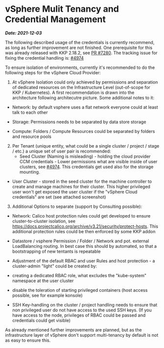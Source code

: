 # vSphere Mulit Tenancy and Credential Management
***Date: 2021-12-03***

The following described usage of the credentials is currently recommend, as long as further improvement are not finished. One prerequisite for this was already released with KKP 2.18.2, see [PR #7280](https://github.com/kubermatic/kubermatic/pull/7280).
The tracking issue for fixing the credential handling is: [#4974](https://github.com/kubermatic/kubermatic/issues/4974)

To ensure isolation of environments, currently it's recommended to do the following steps for the vSphere Cloud Provider:

1. At vSphere Isolation could only achieved by permissions and separation of dedicated resources on the Infrastructure Level (out-of-scope for KKP / Kubernetes). A first recommendation is drawn into the architecture following architecutre picture. Some additional notes to it:

  - Network: by default vsphere uses a flat network everyone could at least talk to each other

  - Storage: Permissions needs to be separated by data store storage

  - Compute: Folders / Compute Resources could be separated by folders and resource pools



2. Per Tenant (unique entity, what could be a single cluster / project / stage / etc.) a unique set of user pair is recommended:
   - Seed Cluster (Naming is misleading) - holding the cloud provider CCM credentials - Lower permissions what are visible inside of user clusters, see [#4974](https://github.com/kubermatic/kubermatic/issues/4974). This credentials get used also for the storage mounting.
  - User Cluster - stored in the seed cluster for the machine controller to create and manage machines for their cluster. This higher privileged user won't get exposed the user cluster if the "vSphere Cloud credentials" are set (see attached screenshot)





3. Additional Options to separate (support by Consulting possible):
  - Network: Calico host protection rules could get developed to ensure cluster-to-cluster isolation, see https://docs.projectcalico.org/archive/v3.21/security/protect-hosts. This additional protection rules could be then enforced by some KKP addon
  - Datastore / vsphere Permission / Folder / Network and pot. external LoadBalancing routing. In best case this should by automated, so that a bootstrapping of new tentants is repeatable

  - Adjustment of the default RBAC and user Rules and host protection -  a cluster-admin "light" could be created by:
   - creating a dedicated RBAC role, what excludes the "kube-system" namespace at the user cluster

   - disable the toleration of starting privileged containers (host access possible, see for example konsole)

   - SSH Key-handling on the cluster / project handling needs to ensure that non privileged user do not have access to the used SSH keys. (If you have access to the node, privileges of RBAC could be passed and credentials could get visible)


As already mentioned further improvements are planned, but as the infrastructure layer of vSphere don't support multi-tenancy by default is not as easy to ensure this.


